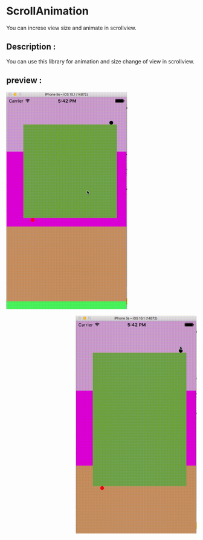 # ScrollAnimation
You can increse view size and animate in scrollview.

## Description :
You can use this library for animation and size change of view in scrollview.

## preview :

<p align="left">
    <img src="https://github.com/VikasPrajapati27/ScrollAnimation/blob/master/FirstScroll.gif" width="320"/>
</p>
<p align="right">
  <img src="https://github.com/VikasPrajapati27/ScrollAnimation/blob/master/SecondScroll.gif" width="320"/>
</p>

